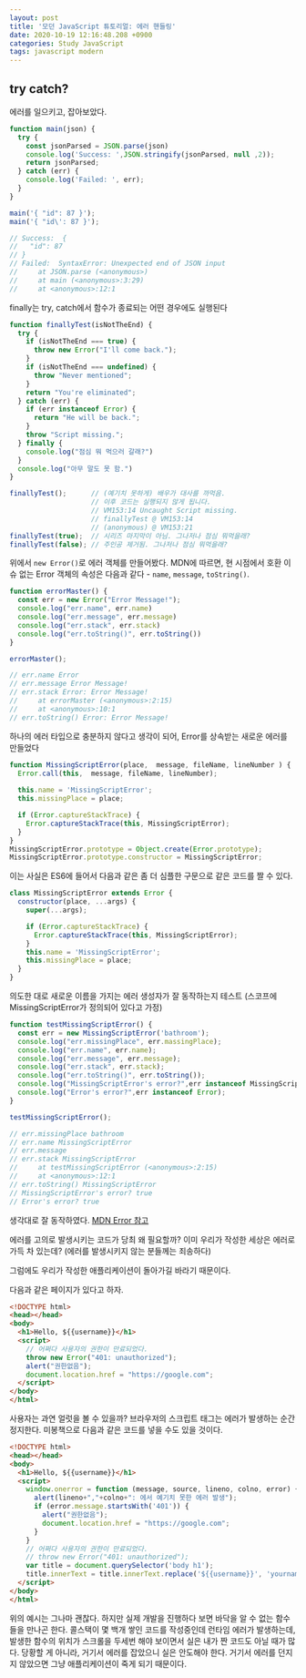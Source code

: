 ```yaml
---
layout: post
title: '모던 JavaScript 튜토리얼: 에러 핸들링'
date: 2020-10-19 12:16:48.208 +0900
categories: Study JavaScript
tags: javascript modern
---
```


## try catch?

에러를 일으키고, 잡아보았다.

```javascript
function main(json) {
  try {
    const jsonParsed = JSON.parse(json)
    console.log('Success: ',JSON.stringify(jsonParsed, null ,2));
    return jsonParsed;
  } catch (err) {
    console.log('Failed: ', err);
  }
}

main('{ "id": 87 }');
main('{ "id\': 87 }');

// Success:  {
//   "id": 87
// }
// Failed:  SyntaxError: Unexpected end of JSON input
//     at JSON.parse (<anonymous>)
//     at main (<anonymous>:3:29)
//     at <anonymous>:12:1
```

finally는 try, catch에서 함수가 종료되는 어떤 경우에도 실행된다

```javascript
function finallyTest(isNotTheEnd) {
  try {
    if (isNotTheEnd === true) {
      throw new Error("I'll come back.");
    }
    if (isNotTheEnd === undefined) {
      throw "Never mentioned";
    }
    return "You're eliminated";
  } catch (err) {
    if (err instanceof Error) {
      return "He will be back.";
    }
    throw "Script missing.";
  } finally {
    console.log("점심 뭐 먹으러 갈래?")
  }
  console.log("아무 말도 못 함.")
}

finallyTest();      // (예기치 못하게) 배우가 대사를 까먹음.
                    // 이후 코드는 실행되지 않게 됩니다.
                    // VM153:14 Uncaught Script missing.
                    // finallyTest @ VM153:14
                    // (anonymous) @ VM153:21
finallyTest(true);  // 시리즈 마지막이 아님. 그나저나 점심 뭐먹을래?
finallyTest(false); // 주인공 제거됨. 그나저나 점심 뭐먹을래?
```

위에서 ```new Error()```로 에러 객체를 만들어봤다. MDN에 따르면, 현 시점에서 호환 이슈 없는
Error 객체의 속성은 다음과 같다 - ```name```, ```message```, ```toString()```.


```javascript
function errorMaster() {
  const err = new Error("Error Message!");
  console.log("err.name", err.name)
  console.log("err.message", err.message)
  console.log("err.stack", err.stack)
  console.log("err.toString()", err.toString())
}

errorMaster();

// err.name Error
// err.message Error Message!
// err.stack Error: Error Message!
//     at errorMaster (<anonymous>:2:15)
//     at <anonymous>:10:1
// err.toString() Error: Error Message!

```

하나의 에러 타입으로 충분하지 않다고 생각이 되어, Error를 상속받는 새로운 에러를 만들었다

```javascript
function MissingScriptError(place,  message, fileName, lineNumber ) {
  Error.call(this,  message, fileName, lineNumber);
  
  this.name = 'MissingScriptError';
  this.missingPlace = place;

  if (Error.captureStackTrace) {
    Error.captureStackTrace(this, MissingScriptError);
  }
}
MissingScriptError.prototype = Object.create(Error.prototype);
MissingScriptError.prototype.constructor = MissingScriptError;

```

이는 사실은 ES6에 들어서 다음과 같은 좀 더 심플한 구문으로 같은 코드를 짤 수 있다.

```javascript
class MissingScriptError extends Error {
  constructor(place, ...args) {
    super(...args);

    if (Error.captureStackTrace) {
      Error.captureStackTrace(this, MissingScriptError);
    }
    this.name = 'MissingScriptError';
    this.missingPlace = place;
  }
}
```

의도한 대로 새로운 이름을 가지는 에러 생성자가 잘 동작하는지 테스트 (스코프에 MissingScriptError가 정의되어 있다고 가정)

```javascript
function testMissingScriptError() {
  const err = new MissingScriptError('bathroom');
  console.log("err.missingPlace", err.massingPlace);
  console.log("err.name", err.name);
  console.log("err.message", err.message);
  console.log("err.stack", err.stack);
  console.log("err.toString()", err.toString());
  console.log("MissingScriptError's error?",err instanceof MissingScriptError);
  console.log("Error's error?",err instanceof Error);
}

testMissingScriptError();

// err.missingPlace bathroom
// err.name MissingScriptError
// err.message 
// err.stack MissingScriptError
//     at testMissingScriptError (<anonymous>:2:15)
//     at <anonymous>:12:1
// err.toString() MissingScriptError
// MissingScriptError's error? true
// Error's error? true

```

생각대로 잘 동작하였다. [MDN Error 참고](https://developer.mozilla.org/ko/docs/Web/JavaScript/Reference/Global_Objects/Error)

에러를 고의로 발생시키는 코드가 당최 왜 필요할까? 이미 우리가 작성한 세상은 에러로 가득 차 있는데? (에러를 발생시키지 않는 분들께는 죄송하다)

그럼에도 우리가 작성한 애플리케이션이 돌아가길 바라기 때문이다.

다음과 같은  페이지가 있다고 하자.

```html
<!DOCTYPE html>
<head></head>
<body>
  <h1>Hello, ${{username}}</h1>
  <script>
    // 어쩌다 사용자의 권한이 만료되었다.
    throw new Error("401: unauthorized");
    alert("권한없음");
    document.location.href = "https://google.com";
  </script>
</body>
</html>
```

사용자는 과연 얼럿을 볼 수 있을까? 브라우저의 스크립트 태그는 에러가 발생하는 순간 정지한다. 미봉책으로 다음과 같은 코드를 넣을 수도 있을 것이다.

```html
<!DOCTYPE html>
<head></head>
<body>
  <h1>Hello, ${{username}}</h1>
  <script>
    window.onerror = function (message, source, lineno, colno, error) {
      alert(lineno+","+colno+": 에서 예기치 못한 에러 발생");
      if (error.message.startsWith('401')) {
        alert("권한없음");
        document.location.href = "https://google.com";
      }
    }
    // 어쩌다 사용자의 권한이 만료되었다.
    // throw new Error("401: unauthorized");
    var title = document.querySelector('body h1');
    title.innerText = title.innerText.replace('${{username}}', 'yourname');
  </script>
</body>
</html>
```

위의 예시는 그나마 괜찮다. 하지만 실제 개발을 진행하다 보면 바닥을 알 수 없는 함수들을 만나곤 한다. 콜스택이 몇 백개 쌓인 코드를 작성중인데 런타임 에러가 발생하는데, 발생한 함수의 위치가 스크롤을 두세번 해야 보이면서 실은 내가 짠 코드도 아닐 때가 많다. 당황할 게 아니라, 거기서 에러를 잡았으니 실은 안도해야 한다. 거기서 에러를 던지지 않았으면 그냥 애플리케이션이 죽게 되기 때문이다.